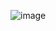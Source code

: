 ![image](https://user-images.githubusercontent.com/35657846/184530205-00d5450b-9509-4e66-8294-c5bcc7f07efd.png)
